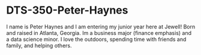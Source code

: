 # DTS-350-Peter-Haynes
I name is Peter Haynes and I am entering my junior year here at Jewell! Born and raised in Atlanta, Georgia. Im a business major (finance emphasis) and a data science minor. I love the outdoors, spending time with friends and family, and helping others.
